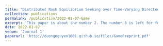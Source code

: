 ```yaml
---
title: "Distributed Nash Equilibrium Seeking over Time-Varying Directed Communication Networks"
collection: publications
permalink: /publication/2022-01-07-Game
excerpt: 'This paper is about the number 2. The number 3 is left for future work.'
date: 2022-01-07
venue: 'Journal 1'
paperurl: 'http://duongnguyen1601.github.io/files/GamePreprint.pdf'
---
```

